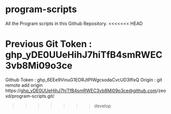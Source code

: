# program-scripts

All the Program scripts in this Github Repository.
<<<<<<< HEAD

Previous Git Token : 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
=======
Github Token : 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
Origin : git remote add origin https://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@github.com/zeoxd/program-scripts.git/
>>>>>>> develop
